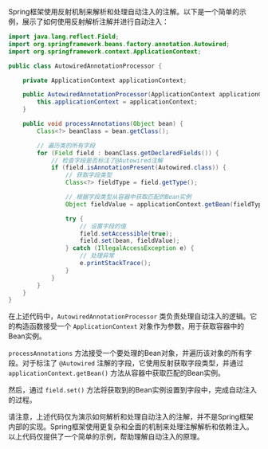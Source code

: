 Spring框架使用反射机制来解析和处理自动注入的注解。以下是一个简单的示例，展示了如何使用反射解析注解并进行自动注入：

```java
import java.lang.reflect.Field;
import org.springframework.beans.factory.annotation.Autowired;
import org.springframework.context.ApplicationContext;

public class AutowiredAnnotationProcessor {

    private ApplicationContext applicationContext;

    public AutowiredAnnotationProcessor(ApplicationContext applicationContext) {
        this.applicationContext = applicationContext;
    }

    public void processAnnotations(Object bean) {
        Class<?> beanClass = bean.getClass();

        // 遍历类的所有字段
        for (Field field : beanClass.getDeclaredFields()) {
            // 检查字段是否标注了@Autowired注解
            if (field.isAnnotationPresent(Autowired.class)) {
                // 获取字段类型
                Class<?> fieldType = field.getType();

                // 根据字段类型从容器中获取匹配的Bean实例
                Object fieldValue = applicationContext.getBean(fieldType);

                try {
                    // 设置字段的值
                    field.setAccessible(true);
                    field.set(bean, fieldValue);
                } catch (IllegalAccessException e) {
                    // 处理异常
                    e.printStackTrace();
                }
            }
        }
    }
}
```

在上述代码中，`AutowiredAnnotationProcessor` 类负责处理自动注入的逻辑。它的构造函数接受一个 `ApplicationContext` 对象作为参数，用于获取容器中的Bean实例。

`processAnnotations` 方法接受一个要处理的Bean对象，并遍历该对象的所有字段。对于标注了 `@Autowired` 注解的字段，它使用反射获取字段类型，并通过 `applicationContext.getBean()` 方法从容器中获取匹配的Bean实例。

然后，通过 `field.set()` 方法将获取到的Bean实例设置到字段中，完成自动注入的过程。

请注意，上述代码仅为演示如何解析和处理自动注入的注解，并不是Spring框架内部的实现。Spring框架使用更复杂和全面的机制来处理注解解析和依赖注入。以上代码仅提供了一个简单的示例，帮助理解自动注入的原理。